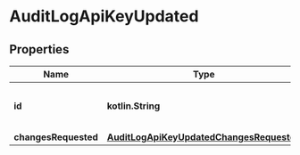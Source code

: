 
# AuditLogApiKeyUpdated

## Properties
| Name | Type | Description | Notes |
| ------------ | ------------- | ------------- | ------------- |
| **id** | **kotlin.String** | The tracking ID of the API key. |  [optional] |
| **changesRequested** | [**AuditLogApiKeyUpdatedChangesRequested**](AuditLogApiKeyUpdatedChangesRequested.md) |  |  [optional] |



